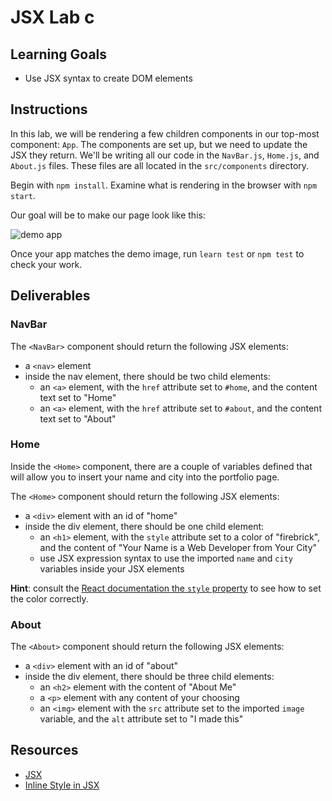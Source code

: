 # JSX Lab c

## Learning Goals

- Use JSX syntax to create DOM elements

## Instructions

In this lab, we will be rendering a few children components in our top-most
component: `App`. The components are set up, but we need to update the JSX they
return. We'll be writing all our code in the `NavBar.js`, `Home.js`, and
`About.js` files. These files are all located in the `src/components` directory.

Begin with `npm install`. Examine what is rendering in the browser with
`npm start`.

Our goal will be to make our page look like this:

![demo app](https://curriculum-content.s3.amazonaws.com/phase-2/phase-2-hooks-jsx-lab/demo.png)

Once your app matches the demo image, run `learn test` or `npm test` to check
your work.

## Deliverables

### NavBar

The `<NavBar>` component should return the following JSX elements:

- a `<nav>` element
- inside the nav element, there should be two child elements:
  - an `<a>` element, with the `href` attribute set to `#home`, and the content
    text set to "Home"
  - an `<a>` element, with the `href` attribute set to `#about`, and the content
    text set to "About"

### Home

Inside the `<Home>` component, there are a couple of variables defined that will
allow you to insert your name and city into the portfolio page.

The `<Home>` component should return the following JSX elements:

- a `<div>` element with an id of "home"
- inside the div element, there should be one child element:
  - an `<h1>` element, with the `style` attribute set to a color of "firebrick",
    and the content of "Your Name is a Web Developer from Your City"
  - use JSX expression syntax to use the imported `name` and `city` variables
    inside your JSX elements

**Hint**: consult the [React documentation the `style` property][style] to see
how to set the color correctly.

### About

The `<About>` component should return the following JSX elements:

- a `<div>` element with an id of "about"
- inside the div element, there should be three child elements:
  - an `<h2>` element with the content of "About Me"
  - a `<p>` element with any content of your choosing
  - an `<img>` element with the `src` attribute set to the imported `image`
    variable, and the `alt` attribute set to "I made this"

## Resources

- [JSX](https://reactjs.org/docs/introducing-jsx.html)
- [Inline Style in JSX][style]

[style]: https://reactjs.org/docs/dom-elements.html#style
